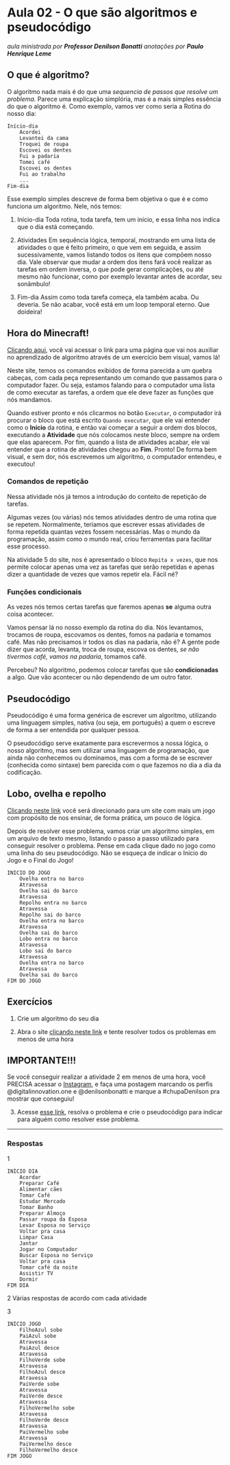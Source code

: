 # Aula 02 - O que são algoritmos e pseudocódigo

_aula ministrada por **Professor Denilson Bonatti**_
_anotações por **Paulo Henrique Leme**_

## O que é algoritmo?

O algoritmo nada mais é do que uma _sequencia de passos que resolve um problema._ Parece uma explicação simplória, mas é a mais simples essência do que o algoritmo é. Como exemplo, vamos ver como seria a Rotina do nosso dia:

```
Início-dia
    Acordei
    Levantei da cama
    Troquei de roupa
    Escovei os dentes
    Fui a padaria
    Tomei café
    Escovei os dentes
    Fui ao trabalho
    ...
Fim-dia
```

Esse exemplo simples descreve de forma bem objetiva o que é e como funciona um algoritmo. Nele, nós temos:

1. Início-dia
Toda rotina, toda tarefa, tem um início, e essa linha nos indica que o dia está começando.

2. Atividades
Em sequência lógica, temporal, mostrando em uma lista de atividades o que é feito primeiro, o que vem em seguida, e assim sucessivamente, vamos listando todos os itens que compõem nosso dia.
Vale observar que mudar a ordem dos itens fará você realizar as tarefas em ordem inversa, o que pode gerar complicações, ou até mesmo não funcionar, como por exemplo levantar antes de acordar, seu sonâmbulo!

3. Fim-dia
Assim como toda tarefa começa, ela também acaba. Ou deveria. Se não acabar, você está em um loop temporal eterno. Que doideira!

## Hora do Minecraft!

[Clicando aqui](https://studio.code.org/s/mc/lessons/1/levels/1), você vai acessar o link para uma página que vai nos auxiliar no aprendizado de algoritmo através de um exercício bem visual, vamos lá!

Neste site, temos os comandos exibidos de forma parecida a um quebra cabeças, com cada peça representando um comando que passamos para o computador fazer. Ou seja, estamos falando para o computador uma lista de como executar as tarefas, a ordem que ele deve fazer as funções que nós mandamos.

Quando estiver pronto e nós clicarmos no botão `Executar`, o computador irá procurar o bloco que está escrito `Quando executar`, que ele vai entender como o **Início** da rotina, e então vai começar a seguir a ordem dos blocos, executando a **Atividade** que nós colocamos neste bloco, sempre na ordem que elas aparecem. Por fim, quando a lista de atividades acabar, ele vai entender que a rotina de atividades chegou ao **Fim**. Pronto! De forma bem visual, e sem dor, nós escrevemos um algoritmo, o computador entendeu, e executou!

### Comandos de repetição

Nessa atividade nós já temos a introdução do conteito de repetição de tarefas.

Algumas vezes (ou várias) nós temos atividades dentro de uma rotina que se repetem. Normalmente, teríamos que escrever essas atividades de forma repetida quantas vezes fossem necessárias. Mas o mundo da programação, assim como o mundo real, criou ferramentas para facilitar esse processo.

Na atividade 5 do site, nos é apresentado o bloco `Repita x vezes`, que nos permite colocar apenas uma vez as tarefas que serão repetidas e apenas dizer a quantidade de vezes que vamos repetir ela. Fácil né?

### Funções condicionais

As vezes nós temos certas tarefas que faremos apenas **se** alguma outra coisa acontecer.

Vamos pensar lá no nosso exemplo da rotina do dia. Nós levantamos, trocamos de roupa, escovamos os dentes, fomos na padaria e tomamos café. Mas não precisamos ir todos os dias na padaria, não é? A gente pode dizer que acorda, levanta, troca de roupa, escova os dentes, *se não tivermos café, vamos na padaria*, tomamos café.

Percebeu? No algoritmo, podemos colocar tarefas que são **condicionadas** a algo. Que vão acontecer ou não dependendo de um outro fator.

## Pseudocódigo

Pseudocódigo é uma forma genérica de escrever um algoritmo, utilizando uma linguagem simples, nativa (ou seja, em português) a quem o escreve de forma a ser entendida por qualquer pessoa.

O pseudocódigo serve exatamente para escrevermos a nossa lógica, o nosso algoritmo, mas sem utilizar uma linguagem de programação, que ainda não conhecemos ou dominamos, mas com a forma de se escrever (conhecida como sintaxe) bem parecida com o que fazemos no dia a dia da codificação.

## Lobo, ovelha e repolho

[Clicando neste link](https://www.proprofsgames.com/wolf-sheep-and-cabbage/) você será direcionado para um site com mais um jogo com propósito de nos ensinar, de forma prática, um pouco de lógica.

Depois de resolver esse problema, vamos criar um algoritmo simples, em um arquivo de texto mesmo, listando o passo a passo utilizado para conseguir resolver o problema.
Pense em cada clique dado no jogo como uma linha do seu pseudocódigo. Não se esqueça de indicar o Início do Jogo e o Final do Jogo!

```
INICIO DO JOGO
    Ovelha entra no barco
    Atravessa
    Ovelha sai do barco
    Atravessa
    Repolho entra no barco
    Atravessa
    Repolho sai do barco
    Ovelha entra no barco
    Atravessa
    Ovelha sai do barco
    Lobo entra no barco
    Atravessa
    Lobo sai do barco
    Atravessa
    Ovelha entra no barco
    Atravessa
    Ovelha sai do barco
FIM DO JOGO
```

## Exercícios

1. Crie um algoritmo do seu dia

2. Abra o site [clicando neste link](https://studio.code.org/s/mc/stage/1/puzzle/1) e tente resolver todos os problemas em menos de uma hora

## IMPORTANTE!!!

Se você conseguir realizar a atividade 2 em menos de uma hora, você PRECISA acessar o [Instagram](https://www.instagram.com), e faça uma postagem marcando os perfis @digitalinnovation.one e @denilsonbonatti e marque a #chupaDenilson pra mostrar que conseguiu!

3. Acesse [esse link](https://rachacuca.com.br/jogos/pinguins-numa-fria), resolva o problema e crie o pseudocódigo para indicar para alguém como resolver esse problema.

---
### Respostas

1
```
INÍCIO DIA
    Acordar
    Preparar Café
    Alimentar cães
    Tomar Café
    Estudar Mercado
    Tomar Banho
    Preparar Almoço
    Passar roupa da Esposa
    Levar Esposa no Serviço
    Voltar pra casa
    Limpar Casa
    Jantar
    Jogar no Computador
    Buscar Esposa no Serviço
    Voltar pra casa
    Tomar café da noite
    Assistir TV
    Dormir
FIM DIA
```

2
Várias respostas de acordo com cada atividade

3
```
INÍCIO JOGO
    FilhoAzul sobe
    PaiAzul sobe
    Atravessa
    PaiAzul desce
    Atravessa
    FilhoVerde sobe
    Atravessa
    FilhoAzul desce
    Atravessa
    PaiVerde sobe
    Atravessa
    PaiVerde desce
    Atravessa
    FilhoVermelho sobe
    Atravessa
    FilhoVerde desce
    Atravessa
    PaiVermelho sobe
    Atravessa
    PaiVermelho desce
    FilhoVermelho desce
FIM JOGO
```
